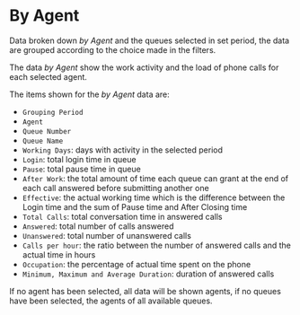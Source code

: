 # By Agent

Data broken down *by Agent* and the queues selected in
set period, the data are grouped according to the choice made
in the filters.

The data *by Agent* show the work activity and the load of
phone calls for each selected agent.

The items shown for the *by Agent* data are:

- `Grouping Period`
- `Agent`
- `Queue Number`
- `Queue Name`
- `Working Days`: days with activity in the selected period
- `Login`: total login time in queue
- `Pause`: total pause time in queue
- `After Work`: the total amount of time each queue can grant
at the end of each call answered before submitting another one
- `Effective`: the actual working time which is the difference between the
Login time and the sum of Pause time and After Closing time
- `Total Calls`: total conversation time in answered calls
- `Answered`: total number of calls answered
- `Unanswered`: total number of unanswered calls
- `Calls per hour`: the ratio between the number of answered calls and the
actual time in hours
- `Occupation`: the percentage of actual time spent on the phone
- `Minimum, Maximum and Average Duration`: duration of answered calls

If no agent has been selected, all data will be shown
agents, if no queues have been selected, the
agents of all available queues.
